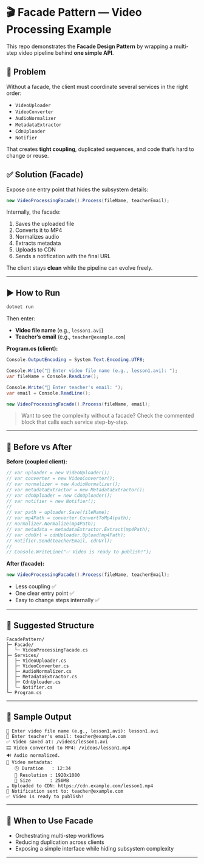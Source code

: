 # 🎬 Facade Pattern — Video Processing Example

This repo demonstrates the **Facade Design Pattern** by wrapping a multi-step video pipeline behind **one simple API**.

## 🧠 Problem

Without a facade, the client must coordinate several services in the right order:

- `VideoUploader`
- `VideoConverter`
- `AudioNormalizer`
- `MetadataExtractor`
- `CdnUploader`
- `Notifier`

That creates **tight coupling**, duplicated sequences, and code that’s hard to change or reuse.

## ✅ Solution (Facade)

Expose one entry point that hides the subsystem details:

```csharp
new VideoProcessingFacade().Process(fileName, teacherEmail);
```

Internally, the facade:
1) Saves the uploaded file  
2) Converts it to MP4  
3) Normalizes audio  
4) Extracts metadata  
5) Uploads to CDN  
6) Sends a notification with the final URL

The client stays **clean** while the pipeline can evolve freely.

---

## ▶️ How to Run

```bash
dotnet run
```

Then enter:
- **Video file name** (e.g., `lesson1.avi`)
- **Teacher’s email** (e.g., `teacher@example.com`)

**Program.cs (client):**
```csharp
Console.OutputEncoding = System.Text.Encoding.UTF8;

Console.Write("📁 Enter video file name (e.g., lesson1.avi): ");
var fileName = Console.ReadLine();

Console.Write("📧 Enter teacher's email: ");
var email = Console.ReadLine();

new VideoProcessingFacade().Process(fileName, email);
```

> Want to see the complexity without a facade? Check the commented block that calls each service step-by-step.

---

## 🧩 Before vs After

**Before (coupled client):**
```csharp
// var uploader = new VideoUploader();
// var converter = new VideoConverter();
// var normalizer = new AudioNormalizer();
// var metadataExtractor = new MetadataExtractor();
// var cdnUploader = new CdnUploader();
// var notifier = new Notifier();
//
// var path = uploader.Save(fileName);
// var mp4Path = converter.ConvertToMp4(path);
// normalizer.Normalize(mp4Path);
// var metadata = metadataExtractor.Extract(mp4Path);
// var cdnUrl = cdnUploader.Upload(mp4Path);
// notifier.Send(teacherEmail, cdnUrl);
//
// Console.WriteLine("✅ Video is ready to publish!");
```

**After (facade):**
```csharp
new VideoProcessingFacade().Process(fileName, teacherEmail);
```

- Less coupling ✅  
- One clear entry point ✅  
- Easy to change steps internally ✅

---

## 📂 Suggested Structure

```
FacadePattern/
├─ Facade/
│  └─ VideoProcessingFacade.cs
├─ Services/
│  ├─ VideoUploader.cs
│  ├─ VideoConverter.cs
│  ├─ AudioNormalizer.cs
│  ├─ MetadataExtractor.cs
│  ├─ CdnUploader.cs
│  └─ Notifier.cs
└─ Program.cs
```

---

## 🧪 Sample Output

```
📁 Enter video file name (e.g., lesson1.avi): lesson1.avi
📧 Enter teacher's email: teacher@example.com
✅ Video saved at: /videos/lesson1.avi
🎞️ Video converted to MP4: /videos/lesson1.mp4
🔊 Audio normalized.
📏 Video metadata:
   🕒 Duration   : 12:34
   📐 Resolution : 1920x1080
   💾 Size       : 250MB
☁️ Uploaded to CDN: https://cdn.example.com/lesson1.mp4
📨 Notification sent to: teacher@example.com
✅ Video is ready to publish!
```

---

## 🎯 When to Use Facade

- Orchestrating multi-step workflows
- Reducing duplication across clients
- Exposing a simple interface while hiding subsystem complexity

---
